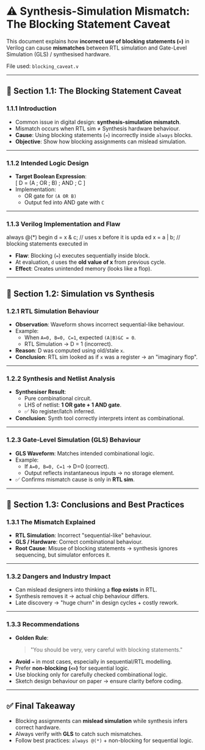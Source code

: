 # ⚠️ Synthesis-Simulation Mismatch: The Blocking Statement Caveat

This document explains how **incorrect use of blocking statements (`=`)** in Verilog can cause **mismatches** between RTL simulation and Gate-Level Simulation (GLS) / synthesised hardware.  

File used: `blocking_caveat.v`

---

## 📖 Section 1.1: The Blocking Statement Caveat

### 1.1.1 Introduction
- Common issue in digital design: **synthesis-simulation mismatch**.  
- Mismatch occurs when RTL sim ≠ Synthesis hardware behaviour.  
- **Cause**: Using blocking statements (`=`) incorrectly inside `always` blocks.  
- **Objective**: Show how blocking assignments can mislead simulation.  

---

### 1.1.2 Intended Logic Design
- **Target Boolean Expression**:  
  \[
  D = (A \; OR \; B) \; AND \; C
  \]
- Implementation:  
  - OR gate for `(A OR B)`  
  - Output fed into AND gate with `C`  

---

### 1.1.3 Verilog Implementation and Flaw
always @(*) begin
d = x & c; // uses x before it is upda
ed x = a | b; // blocking statements executed in

- **Flaw**: Blocking (`=`) executes sequentially inside block.  
- At evaluation, `d` uses the **old value of x** from previous cycle.  
- **Effect**: Creates unintended memory (looks like a flop).  

---

## 🧮 Section 1.2: Simulation vs Synthesis

### 1.2.1 RTL Simulation Behaviour
- **Observation**: Waveform shows incorrect sequential-like behaviour.  
- Example:  
  - When `A=0, B=0, C=1`, expected `(A|B)&C = 0`.  
  - RTL Simulation → D = 1 (incorrect).  
- **Reason**: D was computed using old/stale `x`.  
- **Conclusion**: RTL sim looked as if `x` was a register → an "imaginary flop".  

---

### 1.2.2 Synthesis and Netlist Analysis
- **Synthesiser Result**:  
  - Pure combinational circuit.  
  - LHS of netlist: **1 OR gate + 1 AND gate**.  
  - ✅ No register/latch inferred.  
- **Conclusion**: Synth tool correctly interprets intent as combinational.  

---

### 1.2.3 Gate-Level Simulation (GLS) Behaviour
- **GLS Waveform**: Matches intended combinational logic.  
- Example:  
  - If `A=0, B=0, C=1` → D=0 (correct).  
  - Output reflects instantaneous inputs → no storage element.  
- ✅ Confirms mismatch cause is only in **RTL sim**.  

---

## 📝 Section 1.3: Conclusions and Best Practices

### 1.3.1 The Mismatch Explained
- **RTL Simulation**: Incorrect "sequential-like" behaviour.  
- **GLS / Hardware**: Correct combinational behaviour.  
- **Root Cause**: Misuse of blocking statements → synthesis ignores sequencing, but simulator enforces it.  

---

### 1.3.2 Dangers and Industry Impact
- Can mislead designers into thinking a **flop exists** in RTL.  
- Synthesis removes it → actual chip behaviour differs.  
- Late discovery → "huge churn" in design cycles + costly rework.  

---

### 1.3.3 Recommendations
- **Golden Rule**:  
  > "You should be very, very careful with blocking statements."  
- **Avoid** `=` in most cases, especially in sequential/RTL modelling.  
- Prefer **non-blocking (`<=`)** for sequential logic.  
- Use blocking only for carefully checked combinational logic.  
- Sketch design behaviour on paper → ensure clarity before coding.  

---

## ✅ Final Takeaway
- Blocking assignments can **mislead simulation** while synthesis infers correct hardware.  
- Always verify with **GLS** to catch such mismatches.  
- Follow best practices: `always @(*)` + non-blocking for sequential logic.  

